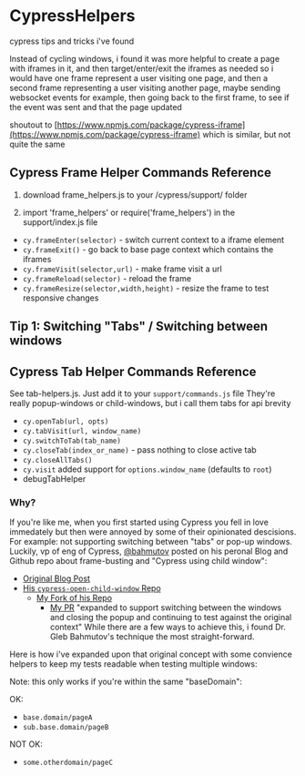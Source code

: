 # CypressHelpers
cypress tips and tricks i've found

Instead of cycling windows, i found it was more helpful to create a page with iframes in it, and then target/enter/exit the iframes as needed
so i would have one frame represent a user visiting one page, and then a second frame representing a user visiting another page, maybe sending websocket events for example, then going back to the first frame, to see if the event was sent and that the page updated

shoutout to [https://www.npmjs.com/package/cypress-iframe](https://www.npmjs.com/package/cypress-iframe) which is similar, but not quite the same

## Cypress Frame Helper Commands Reference

1. download frame_helpers.js to your /cypress/support/ folder

2. import 'frame_helpers' or require('frame_helpers') in the support/index.js file

- `cy.frameEnter(selector)` - switch current context to a iframe element
- `cy.frameExit()` - go back to base page context which contains the iframes
- `cy.frameVisit(selector,url)` - make frame visit a url
- `cy.frameReload(selector)` - reload the frame
- `cy.frameResize(selector,width,height)` - resize the frame to test responsive changes

## Tip 1: Switching "Tabs" / Switching between windows

## Cypress Tab Helper Commands Reference
See tab-helpers.js. Just add it to your `support/commands.js` file
They're really popup-windows or child-windows, but i call them tabs for api brevity
- `cy.openTab(url, opts)`
- `cy.tabVisit(url, window_name)`
- `cy.switchToTab(tab_name)`
- `cy.closeTab(index_or_name)` - pass nothing to close active tab
- `cy.closeAllTabs()`
- `cy.visit` added support for `options.window_name` (defaults to `root`)
- debugTabHelper

### Why?
If you're like me, when you first started using Cypress you fell in love immedately but then were annoyed by some of their opinionated descisions.
For example: not supporting switching between "tabs" or pop-up windows.
Luckily, vp of eng of Cypress, [@bahmutov](https://twitter.com/bahmutov) posted on his peronal Blog and Github repo about frame-busting and "Cypress using child window": 
- [Original Blog Post](https://glebbahmutov.com/blog/cypress-using-child-window/) 
- [His `cypress-open-child-window` Repo](https://github.com/bahmutov/cypress-open-child-window) 
  - [My Fork of his Repo](https://github.com/jakedowns/cypress-open-child-window)
    - [My PR](https://github.com/bahmutov/cypress-open-child-window/pull/4) "expanded to support switching between the windows and closing the popup and continuing to test against the original context"
While there are a few ways to achieve this, i found Dr. Gleb Bahmutov's technique the most straight-forward.

Here is how i've expanded upon that original concept with some convience helpers to keep my tests readable when testing multiple windows:

Note: this only works if you're within the same "baseDomain":

OK: 
- `base.domain/pageA`
- `sub.base.domain/pageB`

NOT OK:
- `some.otherdomain/pageC`


